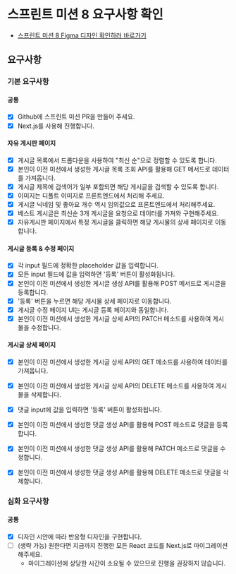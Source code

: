 # 스프린트 미션 8 요구사항 확인

- [스프린트 미션 8 Figma 디자인 확인하러 바로가기](https://www.figma.com/design/EWfmnBJU3fdkeHKyYBQW6L/%5B%EC%88%98%EA%B0%95%EC%83%9D-%EA%B3%B5%EC%9C%A0%EC%9A%A9%5D-%ED%8C%90%EB%8B%A4%EB%A7%88%EC%BC%93?node-id=7713-14337&t=bccSto8eZgw11vMh-1)

## 요구사항

### 기본 요구사항

#### 공통

- [x] Github에 스프린트 미션 PR을 만들어 주세요.
- [x] Next.js를 사용해 진행합니다.

#### 자유 게시판 페이지

- [x] 게시글 목록에서 드롭다운을 사용하여 "최신 순"으로 정렬할 수 있도록 합니다.
- [x] 본인이 이전 미션에서 생성한 게시글 목록 조회 API를 활용해 GET 메서드로 데이터를 가져옵니다.
- [x] 게시글 제목에 검색어가 일부 포함되면 해당 게시글을 검색할 수 있도록 합니다.
- [x] 이미지는 디폴트 이미지로 프론트엔드에서 처리해 주세요.
- [x] 게시글 닉네임 및 좋아요 개수 역시 임의값으로 프론트엔드에서 처리해주세요.
- [x] 베스트 게시글은 최신순 3개 게시글을 요청으로 데이터를 가져와 구현해주세요.
- [x] 자유게시판 페이지에서 특정 게시글을 클릭하면 해당 게시물의 상세 페이지로 이동합니다.

#### 게시글 등록 & 수정 페이지

- [x] 각 input 필드에 정확한 placeholder 값을 입력합니다.
- [x] 모든 input 필드에 값을 입력하면 '등록' 버튼이 활성화됩니다.
- [x] 본인이 이전 미션에서 생성한 게시글 생성 API를 활용해 POST 메서드로 게시글을 등록합니다.
- [x] '등록' 버튼을 누르면 해당 게시물 상세 페이지로 이동합니다.
- [x] 게시글 수정 페이지 UI는 게시글 등록 페이지와 동일합니다.
- [x] 본인이 이전 미션에서 생성한 게시글 상세 API의 PATCH 메소드를 사용하여 게시물을 수정합니다.

#### 게시글 상세 페이지

- [x] 본인이 이전 미션에서 생성한 게시글 상세 API의 GET 메소드를 사용하여 데이터를 가져옵니다.
- [x] 본인이 이전 미션에서 생성한 게시글 상세 API의 DELETE 메소드를 사용하여 게시물을 삭제합니다.
- [x] 댓글 input에 값을 입력하면 '등록' 버튼이 활성화됩니다.
- [x] 본인이 이전 미션에서 생성한 댓글 생성 API를 활용해 POST 메소드로 댓글을 등록합니다.
- [x] 본인이 이전 미션에서 생성한 댓글 생성 API를 활용해 PATCH 메소드로 댓글을 수정합니다.
- [x] 본인이 이전 미션에서 생성한 댓글 생성 API를 활용해 DELETE 메소드로 댓글을 삭제합니다.



### 심화 요구사항

#### 공통

- [x] 디자인 시안에 따라 반응형 디자인을 구현합니다.
- [ ] (생략 가능) 원한다면 지금까지 진행한 모든 React 코드를 Next.js로 마이그레이션 해주세요.
	- 마이그레이션에 상당한 시간이 소요될 수 있으므로 진행을 권장하지 않습니다.